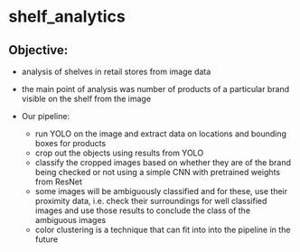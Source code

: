 # shelf_analytics
## Objective:
- analysis of shelves in retail stores from image data
- the main point of analysis was number of products of a particular brand visible on the shelf from the image

- Our pipeline:
  - run YOLO on the image and extract data on locations and bounding boxes for products
  - crop out the objects using results from YOLO
  - classify the cropped images based on whether they are of the brand being checked or not using a simple CNN with pretrained weights from ResNet
  - some images will be ambiguously classified and for these, use their proximity data, i.e. check their surroundings for well classified images and use those results to conclude the class of the ambiguous images
  - color clustering is a technique that can fit into into the pipeline in the future
